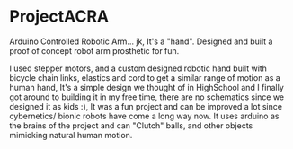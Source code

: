 # ProjectACRA
Arduino Controlled Robotic Arm... 
jk, It's a "hand".
Designed and built a proof of concept robot arm prosthetic for fun.

I used stepper motors, and a custom designed robotic hand built with bicycle chain links, elastics and cord to get a similar range of motion as a human hand, It's a simple design we thought of in HighSchool and I finally got around to building it in my free time, there are no schematics since we designed it as kids :), It was a fun project and can be improved a lot since cybernetics/ bionic robots have come a long way now. 
It uses arduino as the brains of the project and can "Clutch" balls, and other objects mimicking natural human motion.

